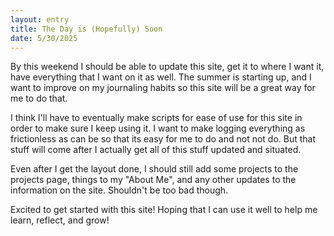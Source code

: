 ```yaml
---
layout: entry
title: The Day is (Hopefully) Soon
date: 5/30/2025
---
```


By this weekend I should be able to update this site, get it to where I want it,
have everything that I want on it as well. The summer is starting up, and I want to 
improve on my journaling habits so this site will be a great way for me to do that.

I think I'll have to eventually make scripts for ease of use for this site in order 
to make sure I keep using it. I want to make logging everything as frictionless as can be
so that its easy for me to do and not not do. But that stuff will come after I actually 
get all of this stuff updated and situated.

Even after I get the layout done, I should still add some projects to the projects page,
things to my "About Me", and any other updates to the information on the site. Shouldn't be
too bad though. 

Excited to get started with this site! Hoping that I can use it well to help me learn, reflect, and grow!